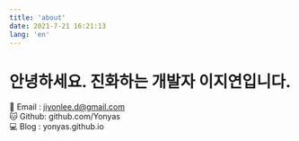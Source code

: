 ```yaml
---
title: 'about'
date: 2021-7-21 16:21:13
lang: 'en'
---
```


# 안녕하세요. 진화하는 개발자 이지연입니다.

<div align="start">

📧 Email : jiyonlee.d@gmail.com  
🐱 Github: github.com/Yonyas  
💻 Blog : yonyas.github.io

</div>
